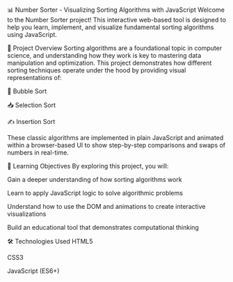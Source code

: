 📊 Number Sorter - Visualizing Sorting Algorithms with JavaScript
Welcome to the Number Sorter project! This interactive web-based tool is designed to help you learn, implement, and visualize fundamental sorting algorithms using JavaScript.

🚀 Project Overview
Sorting algorithms are a foundational topic in computer science, and understanding how they work is key to mastering data manipulation and optimization. This project demonstrates how different sorting techniques operate under the hood by providing visual representations of:

🫧 Bubble Sort

📥 Selection Sort

✍️ Insertion Sort

These classic algorithms are implemented in plain JavaScript and animated within a browser-based UI to show step-by-step comparisons and swaps of numbers in real-time.

🎯 Learning Objectives
By exploring this project, you will:

Gain a deeper understanding of how sorting algorithms work

Learn to apply JavaScript logic to solve algorithmic problems

Understand how to use the DOM and animations to create interactive visualizations

Build an educational tool that demonstrates computational thinking

🛠️ Technologies Used
HTML5

CSS3

JavaScript (ES6+)

